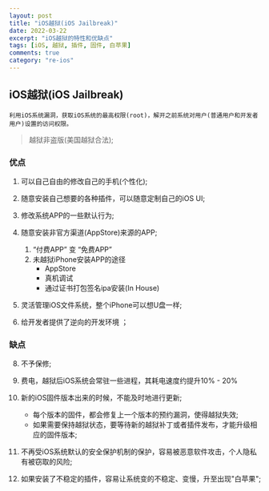 ```yaml
---
layout: post
title: "iOS越狱(iOS Jailbreak)"
date: 2022-03-22
excerpt: "iOS越狱的特性和优缺点"
tags: [iOS, 越狱, 插件, 固件, 白苹果]
comments: true
category: "re-ios"
---
```


## iOS越狱(iOS Jailbreak)

	利用iOS系统漏洞，获取iOS系统的最高权限(root)，解开之前系统对用户(普通用户和开发者用户)设置的访问权限。

> 越狱非盗版(美国越狱合法);

### 优点

1. 可以自己自由的修改自己的手机(个性化);
2. 随意安装自己想要的各种插件，可以随意定制自己的iOS UI;
3. 修改系统APP的一些默认行为;
4. 随意安装非官方渠道(AppStore)来源的APP;

	1. “付费APP” 变 “免费APP”
	2. 未越狱iPhone安装APP的途径
		*  AppStore
		*  真机调试
		*  通过证书打包签名ipa安装(In House)
6. 灵活管理iOS文件系统，整个iPhone可以想U盘一样;
7. 给开发者提供了逆向的开发环境 ；

### 缺点

8. 不予保修;
9. 费电，越狱后iOS系统会常驻一些进程，其耗电速度约提升10% - 20%
10. 新的iOS固件版本出来的时候，不能及时地进行更新;

	* 每个版本的固件，都会修复上一个版本的预约漏洞，使得越狱失效;
	* 如果需要保持越狱状态，要等待新的越狱补丁或者插件发布，才能升级相应的固件版本;
11. 不再受iOS系统默认的安全保护机制的保护，容易被恶意软件攻击，个人隐私有被窃取的风险;
12. 如果安装了不稳定的插件，容易让系统变的不稳定、变慢，升至出现"白苹果";



